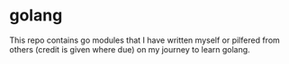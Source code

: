 # golang
This repo contains go modules that I have written myself or pilfered from others (credit is given where due) on my journey to learn golang. 
